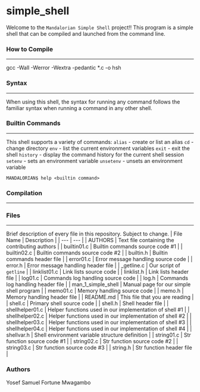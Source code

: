 # simple_shell
Welcome to the `Mandalorian Simple Shell` project!! This program is a simple shell that can be compiled and launched from the command line.
### How to Compile
---------------
gcc -Wall -Werror -Wextra -pedantic *.c -o hsh


### Syntax
-----
When using this shell, the syntax for running any command follows the familiar syntax when running a command in any other shell.
### Builtin Commands
-----
This shell supports a variety of commands:
`alias` - create or list an alias
`cd` - change directory
`env` - list the current environment variables
`exit` - exit the shell
`history` - display the command history for the current shell session
`setenv` - sets an environment variable
`unsetenv` - unsets an environment variable
```
MANDALORIAN$ help <builtin command>
```
### Compilation
-----
### Files
-----
Brief description of every file in this repository. Subject to change.
| File Name | Description |
| --- | --- |
| AUTHORS | Text file containing the contributing authors |
| builtin01.c | Builtin commands source code #1 |
| builtin02.c | Builtin commands source code #2 |
| builtin.h | Builtin commands header file |
| error01.c | Error message handling source code |
| error.h | Error message handling header file |
| _getline.c | Our script of `getline` |
| linklist01.c | Link lists source code |
| linklist.h | Link lists header file |
| log01.c | Commands log handling source code |
| log.h | Commands log handling header file |
| man_1_simple_shell | Manual page for our simple shell program |
| memo01.c | Memory handling source code |
| memo.h | Memory handling header file |
| README.md | This file that you are reading |
| shell.c | Primary shell source code |
| shell.h | Shell header file |
| shellhelper01.c | Helper functions used in our implementation of shell #1 |
| shellhelper02.c | Helper functions used in our implementation of shell #2 |
| shellhelper03.c | Helper functions used in our implementation of shell #3 |
| shellhelper04.c | Helper functions used in our implementation of shell #4 |
| shellvar.h | Shell environment variable structure definition |
| string01.c | Str function source code #1 |
| string02.c | Str function source code #2 |
| string03.c | Str function source code #3 |
| string.h | Str function header file |

### Authors
Yosef Samuel
Fortune Mwagambo
